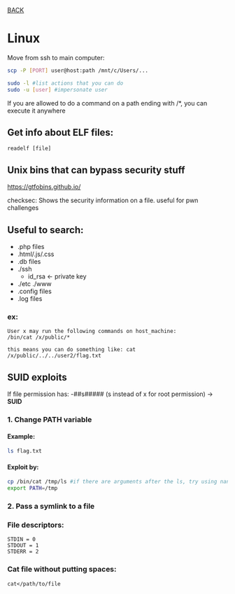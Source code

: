 [BACK](../README.md)
# Linux

Move from ssh to main computer:
```bash
scp -P [PORT] user@host:path /mnt/c/Users/...
```

```bash
sudo -l #list actions that you can do
sudo -u [user] #impersonate user
```

If you are allowed to do a command on a path ending with /*, you can execute it anywhere
## Get info about ELF files:
`readelf [file]`

## Unix bins that can bypass security stuff
https://gtfobins.github.io/

checksec:
Shows the security information on a file.
useful for pwn challenges 

## Useful to search:
- .php files
- .html/.js/.css
- .db files
- ./ssh
    - id_rsa <- private key
- ./etc ./www
- .config files
- .log files
### ex:
    
    User x may run the following commands on host_machine:
    /bin/cat /x/public/* 
                       
    this means you can do something like: cat /x/public/../../user2/flag.txt

## SUID exploits

If file permission has: -##s##### (s instead of x for root permission) -> <strong>SUID</strong>

### 1. Change PATH variable
#### Example:
```bash
ls flag.txt
```
#### Exploit by:
```bash
cp /bin/cat /tmp/ls #if there are arguments after the ls, try using nano instead
export PATH=/tmp 
```
### 2. Pass a symlink to a file
### File descriptors:
    STDIN = 0
    STDOUT = 1
    STDERR = 2

### Cat file without putting spaces:
`cat</path/to/file`


